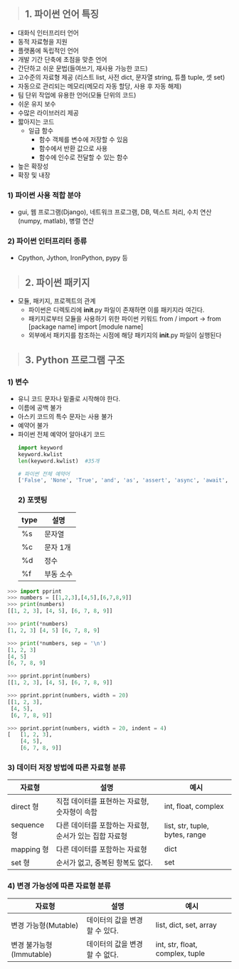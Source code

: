 >## 1. 파이썬 언어 특징     

   - 대화식 인터프리터 언어
   - 동적 자료형을 지원
   - 플랫폼에 독립적인 언어
   - 개발 기간 단축에 초점을 맞춘 언어
   - 간단하고 쉬운 문법(들여쓰기, 재사용 가능한 코드)
   - 고수준의 자료형 제공 (리스트 list, 사전 dict, 문자열 string, 튜플 tuple, 셋 set)
   - 자동으로 관리되는 메모리(메모리 자동 할당, 사용 후 자동 해제)
   - 팀 단위 작업에 유용한 언어(모듈 단위의 코드)
   - 쉬운 유지 보수
   - 수많은 라이브러리 제공
   - 짧아지는 코드
     - 일급 함수 
       - 함수 객체를 변수에 저장할 수 있음
       - 함수에서 반환 값으로 사용
       - 함수에 인수로 전달할 수 있는 함수
   - 높은 확장성
   - 확장 및 내장
  
  ### 1) 파이썬 사용 적합 분야
   - gui, 웹 프로그램(Django), 네트워크 프로그램, DB, 텍스트 처리, 수치 연산(numpy, matlab), 병렬 연산
  
  ### 2) 파이썬 인터프리터 종류
   - Cpython, Jython, IronPython, pypy 등
  

  >## 2. 파이썬 패키지
  - 모듈, 패키지, 프로젝트의 관계 
    - 파이썬은 디렉토리에 __init__.py 파일이 존재하면 이를 패키지라 여긴다.
    - 패키지로부터 모듈을 사용하기 위한 파이썬 키워드 from / import
    -> from [package name] import [module name]
    - 외부에서 패키지를 참조하는 시점에 해당 패키지의 __init__.py 파일이 실행된다

>## 3. Python 프로그램 구조
### 1) 변수
- 유니 코드 문자나 밑줄로 시작해야 한다.
- 이름에 공백 불가
- 아스키 코드의 특수 문자는 사용 불가
- 예약어 불가
- 파이썬 전체 예약어 알아내기 코드
  ```python
  import keyword
  keyword.kwlist  
  len(keyword.kwlist)  #35개
  ```
  ```python
  # 파이썬 전체 예약어
  ['False', 'None', 'True', 'and', 'as', 'assert', 'async', 'await', 'break', 'class', 'continue', 'def', 'del', 'elif', 'else', 'except', 'finally', 'for', 'from', 'global', 'if', 'import', 'in', 'is', 'lambda', 'nonlocal', 'not', 'or', 'pass', 'raise', 'return', 'try', 'while', 'with', 'yield']
  ```
  ### 2) 포맷팅
  | type   | 설명   |  
  | ------ | ------ | 
  | %s     | 문자열 |
  | %c     | 문자 1개 | 
  | %d     | 정수 | 
  | %f     | 부동 소수 | 

```python
>>> import pprint
>>> numbers = [[1,2,3],[4,5],[6,7,8,9]]
>>> print(numbers)
[[1, 2, 3], [4, 5], [6, 7, 8, 9]]

>>> print(*numbers)
[1, 2, 3] [4, 5] [6, 7, 8, 9]

>>> print(*numbers, sep = '\n')
[1, 2, 3]
[4, 5]
[6, 7, 8, 9]

>>> pprint.pprint(numbers)
[[1, 2, 3], [4, 5], [6, 7, 8, 9]]

>>> pprint.pprint(numbers, width = 20)
[[1, 2, 3],
 [4, 5],
 [6, 7, 8, 9]]

>>> pprint.pprint(numbers, width = 20, indent = 4)
[   [1, 2, 3],
    [4, 5],
    [6, 7, 8, 9]]
```


### 3) 데이터 저장 방법에 따른 자료형 분류
| 자료형   | 설명   |  예시   |
| ---   | ---   |  ---   |
| direct 형   | 직접 데이터를 표현하는 자료형, 숫자형이 속함   |  int, float, complex   |
| sequence 형 | 다른 데이터를 포함하는 자료형, 순서가 있는 집합 자료형   |  list, str, tuple, bytes, range   |
| mapping 형   | 다른 데이터를 포함하는 자료형   |  dict   |
| set 형   | 순서가 없고, 중복된 항복도 없다.   |  set   |


### 4) 변경 가능성에 따른 자료형 분류
| 자료형 | 설명   |  예시   |
| ---   | ---   |  ---   |
| 변경 가능형(Mutable)  | 데이터의 값을 변경할 수 있다.   |  list, dict, set, array   |
| 변경 불가능형(Immutable) | 데이터의 값을 변경할 수 없다.   |  int, str, float, complex, tuple   |



